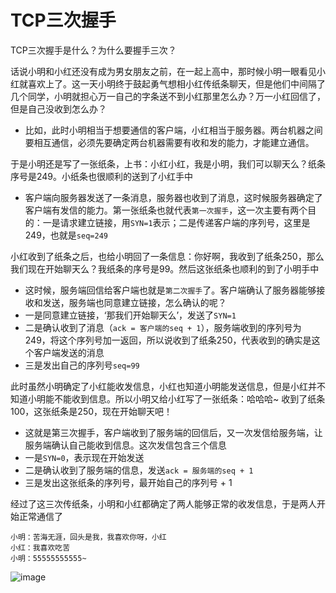 # TCP三次握手

TCP三次握手是什么？为什么要握手三次？

话说小明和小红还没有成为男女朋友之前，在一起上高中，那时候小明一眼看见小红就喜欢上了。这一天小明终于鼓起勇气想相小红传纸条聊天，但是他们中间隔了几个同学，小明就担心万一自己的字条送不到小红那里怎么办？万一小红回信了，但是自己没收到怎么办？

- 比如，此时小明相当于想要通信的客户端，小红相当于服务器。两台机器之间要相互通信，必须先要确定两台机器需要有收和发的能力，才能建立通信。

于是小明还是写了一张纸条，上书：小红小红，我是小明，我们可以聊天么？纸条序号是249。小纸条也很顺利的送到了小红手中

- 客户端向服务器发送了一条消息，服务器也收到了消息，这时候服务器确定了客户端有发信的能力。第一张纸条也就代表`第一次握手`，这一次主要有两个目的：一是请求建立链接，用`SYN=1`表示；二是传递客户端的序列号，这里是249，也就是`seq=249`

小红收到了纸条之后，也给小明回了一条信息：你好啊，我收到了纸条250，那么我们现在开始聊天么？我纸条的序号是99。然后这张纸条也顺利的到了小明手中

- 这时候，服务端回信给客户端也就是`第二次握手`了。客户端确认了服务器能够接收和发送，服务端也同意建立链接，怎么确认的呢？
- 一是同意建立链接，‘那我们开始聊天么’，发送了`SYN=1`
- 二是确认收到了消息（`ack = 客户端的seq + 1`），服务端收到的序列号为249，将这个序列号加一返回，所以说收到了纸条250，代表收到的确实是这个客户端发送的消息
- 三是发出自己的序列号`seq=99`

此时虽然小明确定了小红能收发信息，小红也知道小明能发送信息，但是小红并不知道小明能不能收到信息。所以小明又给小红写了一张纸条：哈哈哈~ 收到了纸条100，这张纸条是250，现在开始聊天吧！

- 这就是第三次握手，客户端收到了服务端的回信后，又一次发信给服务端，让服务端确认自己能收到信息。这次发信包含三个信息
- 一是`SYN=0`，表示现在开始发送
- 二是确认收到了服务端的信息，发送`ack = 服务端的seq + 1`
- 三是发出这张纸条的序列号，最开始自己的序列号 + 1

经过了这三次传纸条，小明和小红都确定了两人能够正常的收发信息，于是两人开始正常通信了

    小明：苦海无涯，回头是我，我喜欢你呀，小红
    小红：我喜欢吃苦
    小明：55555555555~

![image](https://user-gold-cdn.xitu.io/2020/7/1/173082452333fdc2?w=690&h=441&f=jpeg&s=34762)